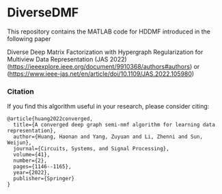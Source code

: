 # DiverseDMF

This repository contains the MATLAB code for HDDMF introduced in the following paper 

Diverse Deep Matrix Factorization with Hypergraph Regularization for Multiview Data Representation  (JAS 2022)  (https://ieeexplore.ieee.org/document/9910368/authors#authors) or (https://www.ieee-jas.net/en/article/doi/10.1109/JAS.2022.105980)  


### Citation
If you find this algorithm useful in your research, please consider citing:

	@article{huang2022converged,
	  title={A converged deep graph semi-nmf algorithm for learning data representation},
	  author={Huang, Haonan and Yang, Zuyuan and Li, Zhenni and Sun, Weijun},
	  journal={Circuits, Systems, and Signal Processing},
	  volume={41},
	  number={2},
	  pages={1146--1165},
	  year={2022},
	  publisher={Springer}
	}

